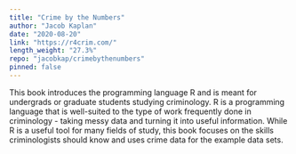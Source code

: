```yaml
---
title: "Crime by the Numbers"
author: "Jacob Kaplan"
date: "2020-08-20"
link: "https://r4crim.com/"
length_weight: "27.3%"
repo: "jacobkap/crimebythenumbers"
pinned: false
---
```


This book introduces the programming language R and is meant for undergrads or graduate students studying criminology. R is a programming language that is well-suited to the type of work frequently done in criminology - taking messy data and turning it into useful information. While R is a useful tool for many fields of study, this book focuses on the skills criminologists should know and uses crime data for the example data sets.
